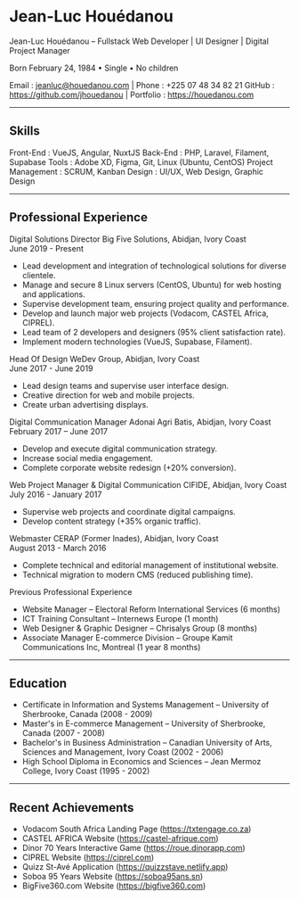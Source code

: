 # Jean-Luc Houédanou

Jean-Luc Houédanou – Fullstack Web Developer | UI Designer | Digital Project Manager

Born February 24, 1984 • Single • No children

Email : jeanluc@houedanou.com  |  Phone : +225 07 48 34 82 21
GitHub : https://github.com/jhouedanou  |  Portfolio : https://houedanou.com

---

## Skills

Front-End : VueJS, Angular, NuxtJS
Back-End : PHP, Laravel, Filament, Supabase
Tools : Adobe XD, Figma, Git, Linux (Ubuntu, CentOS)
Project Management : SCRUM, Kanban
Design : UI/UX, Web Design, Graphic Design

---

## Professional Experience

Digital Solutions Director
Big Five Solutions, Abidjan, Ivory Coast  
June 2019 - Present
- Lead development and integration of technological solutions for diverse clientele.
- Manage and secure 8 Linux servers (CentOS, Ubuntu) for web hosting and applications.
- Supervise development team, ensuring project quality and performance.
- Develop and launch major web projects (Vodacom, CASTEL Africa, CIPREL).
- Lead team of 2 developers and designers (95% client satisfaction rate).
- Implement modern technologies (VueJS, Supabase, Filament).

Head Of Design
WeDev Group, Abidjan, Ivory Coast  
June 2017 - June 2019
- Lead design teams and supervise user interface design.
- Creative direction for web and mobile projects.
- Create urban advertising displays.

Digital Communication Manager
Adonai Agri Batis, Abidjan, Ivory Coast  
February 2017 – June 2017
- Develop and execute digital communication strategy.
- Increase social media engagement.
- Complete corporate website redesign (+20% conversion).

Web Project Manager & Digital Communication
CIFIDE, Abidjan, Ivory Coast  
July 2016 - January 2017
- Supervise web projects and coordinate digital campaigns.
- Develop content strategy (+35% organic traffic).

Webmaster
CERAP (Former Inades), Abidjan, Ivory Coast  
August 2013 - March 2016
- Complete technical and editorial management of institutional website.
- Technical migration to modern CMS (reduced publishing time).

Previous Professional Experience
- Website Manager – Electoral Reform International Services (6 months)
- ICT Training Consultant – Internews Europe (1 month)
- Web Designer & Graphic Designer – Chrisalys Group (8 months)
- Associate Manager E-commerce Division – Groupe Kamit Communications Inc, Montreal (1 year 8 months)

---

## Education

- Certificate in Information and Systems Management – University of Sherbrooke, Canada (2008 - 2009)
- Master's in E-commerce Management – University of Sherbrooke, Canada (2007 - 2008)
- Bachelor's in Business Administration – Canadian University of Arts, Sciences and Management, Ivory Coast (2002 - 2006)
- High School Diploma in Economics and Sciences – Jean Mermoz College, Ivory Coast (1995 - 2002)

---

## Recent Achievements

- Vodacom South Africa Landing Page (https://txtengage.co.za)
- CASTEL AFRICA Website (https://castel-afrique.com)
- Dinor 70 Years Interactive Game (https://roue.dinorapp.com)
- CIPREL Website (https://ciprel.com)
- Quizz St-Avé Application (https://quizzstave.netlify.app)
- Soboa 95 Years Website (https://soboa95ans.sn)
- BigFive360.com Website (https://bigfive360.com) 